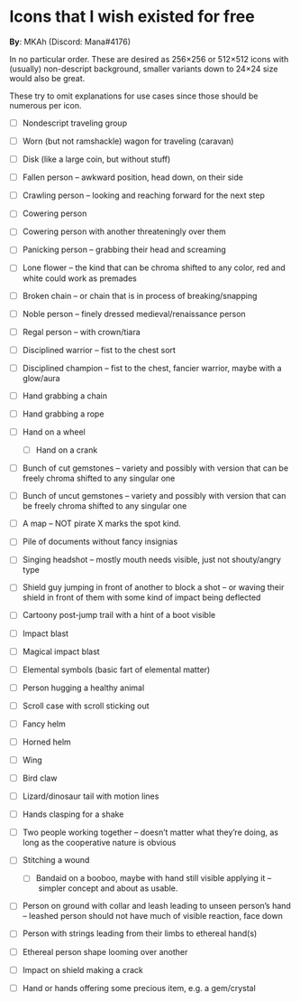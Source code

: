 # Icons that I wish existed for free

**By**: MKAh (Discord: Mana#4176)  

In no particular order. These are desired as 256×256 or 512×512 icons with (usually) non-descript background, smaller variants down to 24×24 size would also be great.

These try to omit explanations for use cases since those should be numerous per icon.

- [ ] Nondescript traveling group
- [ ] Worn (but not ramshackle) wagon for traveling (caravan)
- [ ] Disk (like a large coin, but without stuff)
- [ ] Fallen person – awkward position, head down, on their side
- [ ] Crawling person – looking and reaching forward for the next step
- [ ] Cowering person
- [ ] Cowering person with another threateningly over them
- [ ] Panicking person – grabbing their head and screaming
- [ ] Lone flower – the kind that can be chroma shifted to any color, red and white could work as premades
- [ ] Broken chain – or chain that is in process of breaking/snapping
- [ ] Noble person – finely dressed medieval/renaissance person
- [ ] Regal person – with crown/tiara
- [ ] Disciplined warrior – fist to the chest sort
- [ ] Disciplined champion – fist to the chest, fancier warrior, maybe with a glow/aura
- [ ] Hand grabbing a chain
- [ ] Hand grabbing a rope
- [ ] Hand on a wheel
  - [ ] Hand on a crank
- [ ] Bunch of cut gemstones – variety and possibly with version that can be freely chroma shifted to any singular one
- [ ] Bunch of uncut gemstones – variety and possibly with version that can be freely chroma shifted to any singular one
- [ ] A map – NOT pirate X marks the spot kind.
- [ ] Pile of documents without fancy insignias
- [ ] Singing headshot – mostly mouth needs visible, just not shouty/angry type
- [ ] Shield guy jumping in front of another to block a shot – or waving their shield in front of them with some kind of impact being deflected
- [ ] Cartoony post-jump trail with a hint of a boot visible
- [ ] Impact blast
- [ ] Magical impact blast
- [ ] Elemental symbols (basic fart of elemental matter)
- [ ] Person hugging a healthy animal
- [ ] Scroll case with scroll sticking out
- [ ] Fancy helm
- [ ] Horned helm
- [ ] Wing
- [ ] Bird claw
- [ ] Lizard/dinosaur tail with motion lines
- [ ] Hands clasping for a shake
- [ ] Two people working together – doesn’t matter what they’re doing, as long as the cooperative nature is obvious
- [ ] Stitching a wound
  - [ ] Bandaid on a booboo, maybe with hand still visible applying it – simpler concept and about as usable.
- [ ] Person on ground with collar and leash leading to unseen person’s hand – leashed person should not have much of visible reaction, face down
- [ ] Person with strings leading from their limbs to ethereal hand(s)
- [ ] Ethereal person shape looming over another
- [ ] Impact on shield making a crack
- [ ] Hand or hands offering some precious item, e.g. a gem/crystal

